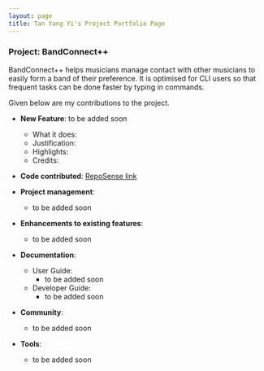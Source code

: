 ```yaml
---
layout: page
title: Tan Yang Yi's Project Portfolio Page
---
```


### Project: BandConnect++
BandConnect++ helps musicians manage contact with other musicians to easily form a band of their preference. It is optimised for CLI users so that frequent tasks can be done faster by typing in commands.

Given below are my contributions to the project.

* **New Feature**: to be added soon
    * What it does:
    * Justification:
    * Highlights:
    * Credits:


* **Code contributed**: [RepoSense link](https://nus-cs2103-ay2324s1.github.io/tp-dashboard/?search=yytan25&breakdown=false&sort=groupTitle%20dsc&sortWithin=title&since=2023-09-22&timeframe=commit&mergegroup=&groupSelect=groupByRepos)

* **Project management**:
    * to be added soon

* **Enhancements to existing features**:
    * to be added soon

* **Documentation**:
    * User Guide:
        * to be added soon
    * Developer Guide:
        * to be added soon

* **Community**:
    * to be added soon

* **Tools**:
    * to be added soon